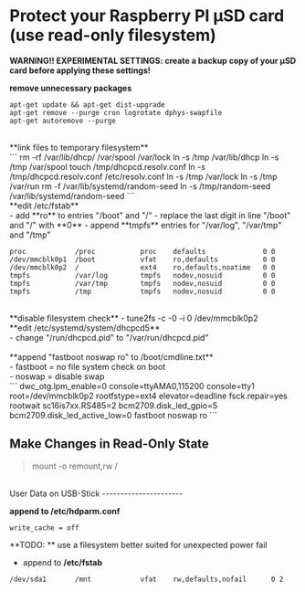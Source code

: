 Protect your Raspberry PI µSD card (use read-only filesystem)
=============================================================

**WARNING!! EXPERIMENTAL SETTINGS: create a backup copy of your µSD card before applying these settings!** <br />

**remove unnecessary packages** <br />
```
apt-get update && apt-get dist-upgrade
apt-get remove --purge cron logrotate dphys-swapfile
apt-get autoremove --purge
```
<br />
**link files to temporary filesystem** <br />
```
rm -rf /var/lib/dhcp/ /var/spool /var/lock
ln -s /tmp /var/lib/dhcp
ln -s /tmp /var/spool
touch /tmp/dhcpcd.resolv.conf
ln -s /tmp/dhcpcd.resolv.conf /etc/resolv.conf
ln -s /tmp /var/lock
ln -s /tmp /var/run
rm -f /var/lib/systemd/random-seed
ln -s /tmp/random-seed /var/lib/systemd/random-seed
```
<br />
**edit /etc/fstab** <br />
    - add **ro** to entries "/boot" and "/" 
    - replace the last digit in line "/boot" and "/" with **0**
    - append **tmpfs** entries for "/var/log", "/var/tmp" and "/tmp"

```
proc            /proc           proc    defaults              0 0
/dev/mmcblk0p1  /boot           vfat    ro,defaults           0 0
/dev/mmcblk0p2  /               ext4    ro,defaults,noatime   0 0
tmpfs           /var/log        tmpfs   nodev,nosuid          0 0
tmpfs           /var/tmp        tmpfs   nodev,nosuid          0 0
tmpfs           /tmp            tmpfs   nodev,nosuid          0 0
```
<br />
**disable filesystem check** 
    - tune2fs -c -0 -i 0 /dev/mmcblk0p2 
<br />
**edit /etc/systemd/system/dhcpcd5**<br />
    - change "/run/dhcpcd.pid" to "/var/run/dhcpcd.pid"<br />
<br />
**append "fastboot noswap ro" to /boot/cmdline.txt**<br />
    - fastboot = no file system check on boot<br />
    - noswap = disable swap<br />
```   
dwc_otg.lpm_enable=0 console=ttyAMA0,115200 console=tty1 root=/dev/mmcblk0p2 rootfstype=ext4 elevator=deadline fsck.repair=yes rootwait sc16is7xx.RS485=2 bcm2709.disk_led_gpio=5 bcm2709.disk_led_active_low=0 fastboot noswap ro
```
<br />

Make Changes in Read-Only State
-------------------------------

> mount -o remount,rw /<br />

<br />
User Data on USB-Stick
----------------------

**append to /etc/hdparm.conf**<br />
``` 
write_cache = off
``` 

**TODO: ** use a filesystem better suited for unexpected power fail<br />
- append to **/etc/fstab**<br />
```
/dev/sda1       /mnt            vfat    rw,defaults,nofail      0 2
```


